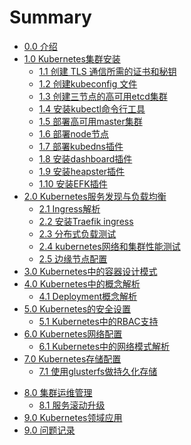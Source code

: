 # Summary

* [0.0 介绍](README.md)
* [1.0 Kubernetes集群安装](00-kubernetes安装前言.md)
   * [1.1 创建 TLS 通信所需的证书和秘钥](01-TLS证书和秘钥.md)
   * [1.2 创建kubeconfig 文件](02-kubeconfig文件.md)
   * [1.3 创建三节点的高可用etcd集群](03-高可用etcd集群.md)
   * [1.4 安装kubectl命令行工具](04-kubectl命令行工具.md)
   * [1.5 部署高可用master集群](05-部署高可用master集群.md)
   * [1.6 部署node节点](06-部署node节点.md)
   * [1.7 部署kubedns插件](07-安装kubedns插件.md)
   * [1.8 安装dashboard插件](08-安装dashboard插件.md)
   * [1.9 安装heapster插件](09-安装heapster插件.md)
   * [1.10 安装EFK插件](10-安装EFK插件.md)
* [2.0 Kubernetes服务发现与负载均衡]()
   * [2.1 Ingress解析](11-ingress解析.md)
   * [2.2 安装Traefik ingress](12-安装traefik-ingress.md)
   * [2.3 分布式负载测试](14-分布式负载测试.md)
   * [2.4 kubernetes网络和集群性能测试](15-kubernetes网络和集群性能测试.md)
   * [2.5 边缘节点配置](18-边缘节点配置.md)
* [3.0 Kubernetes中的容器设计模式]()
* [4.0 Kubernetes中的概念解析]()
   * [4.1 Deployment概念解析](20-deployment概念解析.md)
* [5.0 Kubernetes的安全设置]()
   * [5.1 Kubernetes中的RBAC支持](13-kubernetes中的RBAC支持.md)
* [6.0 Kubernetes网络配置]()
   * [6.1 Kubernetes中的网络模式解析](16-kubernetes中的网络模式解析.md)
* [7.0 Kubernetes存储配置]()
   * [7.1 使用glusterfs做持久化存储](17-使用glusterfs做持久化存储.md)
- [8.0 集群运维管理]()
  - [8.1 服务滚动升级](19-服务滚动升级.md)
- [9.0 Kubernetes领域应用]()
- [9.0 问题记录](issues.md)


